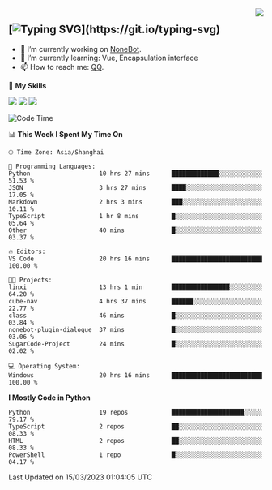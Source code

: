 <a href="#">
  <img align="right" src="https://github-readme-stats.vercel.app/api?username=mute23-code&count_private=true&show_icons=true&bg_color=15,f2f7fd,E0EAFC" />
</a>

[![Typing SVG](https://readme-typing-svg.herokuapp.com?size=25&duration=2500&color=8C43EA&vCenter=true&width=200&height=40&lines=Hi+there+%F0%9F%91%8B%F0%9F%8F%BB;I'm+mute.)](https://git.io/typing-svg)
-----


- 🔭 I’m currently working on [NoneBot](https://github.com/nonebot).
- 🌱 I’m currently learning: Vue, Encapsulation interface
- 📫 How to reach me: [QQ](http://wpa.qq.com/msgrd?v=3&uin=2740324073&site=qq&menu=yes).


🌟 **My Skills** 

![](https://img.shields.io/badge/-Python-3e74a2?style=flat-square&logo=Python&logoColor=fff)
![](https://img.shields.io/badge/-Node.js-339933?style=flat-square&logo=Node.js&logoColor=fff)
![](https://img.shields.io/badge/-Vue-4fc08d?style=flat-square&logo=Vue.js&logoColor=fff)

<!--START_SECTION:waka-->
![Code Time](http://img.shields.io/badge/Code%20Time-86%20hrs%209%20mins-blue)

📊 **This Week I Spent My Time On** 

```text
🕑︎ Time Zone: Asia/Shanghai

💬 Programming Languages: 
Python                   10 hrs 27 mins      █████████████░░░░░░░░░░░░   51.53 % 
JSON                     3 hrs 27 mins       ████░░░░░░░░░░░░░░░░░░░░░   17.05 % 
Markdown                 2 hrs 3 mins        ███░░░░░░░░░░░░░░░░░░░░░░   10.11 % 
TypeScript               1 hr 8 mins         █░░░░░░░░░░░░░░░░░░░░░░░░   05.64 % 
Other                    40 mins             █░░░░░░░░░░░░░░░░░░░░░░░░   03.37 % 

🔥 Editors: 
VS Code                  20 hrs 16 mins      █████████████████████████   100.00 % 

🐱‍💻 Projects: 
linxi                    13 hrs 1 min        ████████████████░░░░░░░░░   64.20 % 
cube-nav                 4 hrs 37 mins       ██████░░░░░░░░░░░░░░░░░░░   22.77 % 
class                    46 mins             █░░░░░░░░░░░░░░░░░░░░░░░░   03.84 % 
nonebot-plugin-dialogue  37 mins             █░░░░░░░░░░░░░░░░░░░░░░░░   03.06 % 
SugarCode-Project        24 mins             █░░░░░░░░░░░░░░░░░░░░░░░░   02.02 % 

💻 Operating System: 
Windows                  20 hrs 16 mins      █████████████████████████   100.00 % 
```

**I Mostly Code in Python** 

```text
Python                   19 repos            ████████████████████░░░░░   79.17 % 
TypeScript               2 repos             ██░░░░░░░░░░░░░░░░░░░░░░░   08.33 % 
HTML                     2 repos             ██░░░░░░░░░░░░░░░░░░░░░░░   08.33 % 
PowerShell               1 repo              █░░░░░░░░░░░░░░░░░░░░░░░░   04.17 % 
```




 Last Updated on 15/03/2023 01:04:05 UTC
<!--END_SECTION:waka-->
